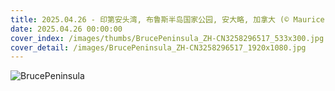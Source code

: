 ```yaml
---
title: 2025.04.26 - 印第安头湾, 布鲁斯半岛国家公园, 安大略, 加拿大 (© Maurice Prokaziuk/Getty Images)
date: 2025.04.26 00:00:00
cover_index: /images/thumbs/BrucePeninsula_ZH-CN3258296517_533x300.jpg
cover_detail: /images/BrucePeninsula_ZH-CN3258296517_1920x1080.jpg
---
```


![BrucePeninsula](/images/BrucePeninsula_ZH-CN3258296517_1920x1080.jpg)
